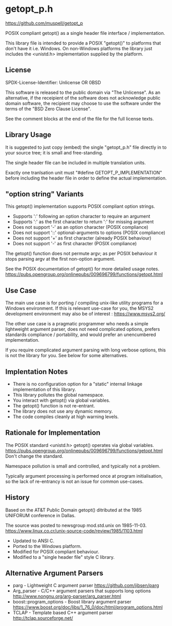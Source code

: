 getopt_p.h
==========

https://github.com/muspell/getopt_p

POSIX compliant getopt() as a single header file interface / implementation.

This library file is intended to provide a POSIX "getopt()" to platforms
that don't have it i.e. Windows. On non-Windows platforms the library
just includes the <unistd.h> implementation supplied by the platform.


License
-------

SPDX-License-Identifier: Unlicense OR 0BSD

This software is released to the public domain via "The Unlicense".
As an alternative, if the receipient of the software does not acknowledge
public domain software, the recipient may choose to use the software
under the terms of the "BSD Zero Clause License".

See the comment blocks at the end of the file for the full license texts.


Library Usage
-------------

It is suggested to just copy (embed) the single "getopt_p.h" file
directly in to your source tree; it is small and free-standing.

The single header file can be included in multiple translation units.

Exactly one tranlsation unit must "#define GETOPT_P_IMPLEMENTATION"
before including the header file in order to define the actual
implementation.


"option string" Variants
------------------------

This getopt() implementation supports POSIX compliant option strings.
* Supports ':' following an option character to require an argument
* Supports ':' as the first character to return ':' for missing argument
* Does not support '-' as an option character (POSIX compliance)
* Does not support '::' optional-arguments to options (POSIX compliance)
* Does not support '+' as first character (already POSIX behaviour)
* Does not support '-' as first character (POSIX compliance)

The getopt() function does not permute argv; as per POSIX behaviour it
stops parsing argv at the first non-option argument.

See the POSIX documentation of getopt() for more detailed usage notes.
https://pubs.opengroup.org/onlinepubs/009696799/functions/getopt.html


Use Case
--------

The main use case is for porting / compiling unix-like utility programs
for a Windows environment. If this is relevant use-case for you, the MSYS2
development environment may also be of interest : https://www.msys2.org/

The other use case is a pragmatic programmer who needs a simple lightweight
argument parser, does not need complicated options, prefers standards
compliance / portability, and would prefer an unencumbered implementation.

If you require complicated argument parsing with long verbose options,
this is not the library for you. See below for some alternatives.


Implentation Notes
------------------

* There is no configuration option for a "static" internal linkage
  implementation of this library.
* This library pollutes the global namespace.
* You interact with getopt() via global variables.
* The getopt() function is not re-entrant.
* The library does not use any dynamic memory.
* The code compiles cleanly at high warning levels.


Rationale for Implementation
----------------------------

The POSIX standard <unistd.h> getopt() operates via global variables.
https://pubs.opengroup.org/onlinepubs/009696799/functions/getopt.html
Don't change the standard.

Namespace pollution is small and controlled, and typically not a problem.

Typically argument processing is performed once at program initialisation,
so the lack of re-entrancy is not an issue for common use-cases.


History
-------
Based on the AT&T Public Domain getopt() ditributed at the 1985 UNIFORUM
conference in Dallas.

The source was posted to newsgroup mod.std.unix on 1985-11-03.
https://www.linux.co.cr/unix-source-code/review/1985/1103.html

* Updated to ANSI C.
* Ported to the Windows platform.
* Modified for POSIX compliant behaviour.
* Modified to a "single header file" style C library.


Alternative Argument Parsers
----------------------------
* parg - Lightweight C argument parser
  https://github.com/jibsen/parg
* Arg_parser - C/C++ argument parsers that supports long options
  http://www.nongnu.org/arg-parser/arg_parser.html
* boost::program_options - Boost library argument parser
  https://www.boost.org/doc/libs/1_76_0/doc/html/program_options.html
* TCLAP - Template based C++ argument parser
  http://tclap.sourceforge.net/
